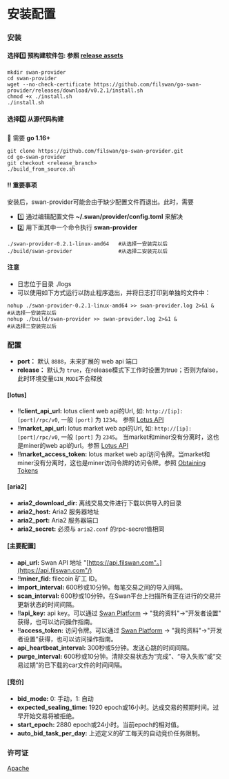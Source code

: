 # 安装配置

### 安装

#### 选择1️⃣ **预构建软件包**: 参照 [release assets](https://github.com/filswan/go-swan-provider/releases)

```
mkdir swan-provider
cd swan-provider
wget --no-check-certificate https://github.com/filswan/go-swan-provider/releases/download/v0.2.1/install.sh
chmod +x ./install.sh
./install.sh
```

#### 选择2️⃣ 从源代码构建

🔔 需要 **go 1.16+**

```
git clone https://github.com/filswan/go-swan-provider.git
cd go-swan-provider
git checkout <release_branch>
./build_from_source.sh
```

#### ‼️ 重要事项

安装后，swan-provider可能会由于缺少配置文件而退出。此时，需要

* 1️⃣ 通过编辑配置文件 **\~/.swan/provider/config.toml** 来解决
* 2️⃣ 用下面其中一个命令执行 **swan-provider**

```
./swan-provider-0.2.1-linux-amd64   #从选择一安装完以后
./build/swan-provider               #从选择二安装完以后
```

#### 注意

* 日志位于目录 ./logs
* 可以使用如下方式运行以防止程序退出，并将日志打印到单独的文件中：

```
nohup ./swan-provider-0.2.1-linux-amd64 >> swan-provider.log 2>&1 &   #从选择一安装完以后
nohup ./build/swan-provider >> swan-provider.log 2>&1 &               #从选择二安装完以后
```

### 配置

* **port：** 默认 `8888`，未来扩展的 web api 端口
* **release：** 默认为 `true`，在release模式下工作时设置为true；否则为false，此时环境变量`GIN_MODE`不会释放

#### \[lotus]

* ‼️**client\_api\_url:** lotus client web api的Url, 如: `http://[ip]:[port]/rpc/v0`, 一般 `[port]` 为 `1234`。 参照 [Lotus API](https://docs.filecoin.io/reference/lotus-api/)
* ‼️**market\_api\_url:** lotus market web api的Url, 如: `http://[ip]:[port]/rpc/v0`, 一般 `[port]` 为 `2345`。 当market和miner没有分离时，这也是miner的web api的url。参照 [Lotus API](https://docs.filecoin.io/reference/lotus-api/)
* ‼️**market\_access\_token:** lotus market web api访问令牌。当market和miner没有分离时，这也是miner访问令牌的访问令牌。参照 [Obtaining Tokens](https://docs.filecoin.io/build/lotus/api-tokens/#obtaining-tokens)

#### \[aria2]

* **aria2\_download\_dir:** 离线交易文件进行下载以供导入的目录
* **aria2\_host:** Aria2 服务器地址
* **aria2\_port:** Aria2 服务器端口
* **aria2\_secret:** 必须与 `aria2.conf` 的rpc-secret值相同

#### \[主要配置]

* **api\_url:** Swan API 地址 "[https://api.filswan.com"。](https://api.filswan.com"/)
* ‼️**miner\_fid:** filecoin 矿工 ID。
* **import\_interval:** 600秒或10分钟。每笔交易之间的导入间隔。
* **scan\_interval:** 600秒或10分钟。在Swan平台上扫描所有正在进行的交易并更新状态的时间间隔。
* ‼️**api\_key:** api key。可以通过 [Swan Platform](https://www.filswan.com/) -> "我的资料"->"开发者设置" 获得，也可以访问操作指南。
* ‼️**access\_token:** 访问令牌。可以通过 [Swan Platform](https://www.filswan.com/) -> "我的资料"->"开发者设置"获得，也可以访问操作指南。
* **api\_heartbeat\_interval:** 300秒或5分钟。发送心跳的时间间隔。
* **purge\_interval:** 600秒或10分钟。清除交易状态为“完成”、“导入失败”或“交易过期”的已下载的car文件的时间间隔。

#### \[竞价]

* **bid\_mode:** 0: 手动，1: 自动
* **expected\_sealing\_time:** 1920 epoch或16小时。达成交易的预期时间。过早开始交易将被拒绝。
* **start\_epoch:** 2880 epoch或24小时。当前epoch的相对值。
* **auto\_bid\_task\_per\_day:** 上述定义的矿工每天的自动竞价任务限制。

### 许可证

[Apache](https://github.com/filswan/go-swan-provider/blob/main/LICENSE)
